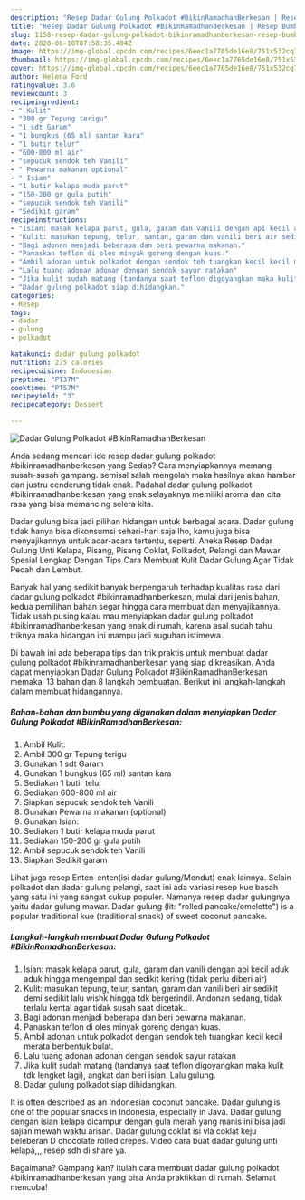 ```yaml
---
description: "Resep Dadar Gulung Polkadot #BikinRamadhanBerkesan | Resep Bumbu Dadar Gulung Polkadot #BikinRamadhanBerkesan Yang Bikin Ngiler"
title: "Resep Dadar Gulung Polkadot #BikinRamadhanBerkesan | Resep Bumbu Dadar Gulung Polkadot #BikinRamadhanBerkesan Yang Bikin Ngiler"
slug: 1158-resep-dadar-gulung-polkadot-bikinramadhanberkesan-resep-bumbu-dadar-gulung-polkadot-bikinramadhanberkesan-yang-bikin-ngiler
date: 2020-08-10T07:58:35.404Z
image: https://img-global.cpcdn.com/recipes/6eec1a7765de16e8/751x532cq70/dadar-gulung-polkadot-bikinramadhanberkesan-foto-resep-utama.jpg
thumbnail: https://img-global.cpcdn.com/recipes/6eec1a7765de16e8/751x532cq70/dadar-gulung-polkadot-bikinramadhanberkesan-foto-resep-utama.jpg
cover: https://img-global.cpcdn.com/recipes/6eec1a7765de16e8/751x532cq70/dadar-gulung-polkadot-bikinramadhanberkesan-foto-resep-utama.jpg
author: Helena Ford
ratingvalue: 3.6
reviewcount: 3
recipeingredient:
- " Kulit"
- "300 gr Tepung terigu"
- "1 sdt Garam"
- "1 bungkus (65 ml) santan kara"
- "1 butir telur"
- "600-800 ml air"
- "sepucuk sendok teh Vanili"
- " Pewarna makanan optional"
- " Isian"
- "1 butir kelapa muda parut"
- "150-200 gr gula putih"
- "sepucuk sendok teh Vanili"
- "Sedikit garam"
recipeinstructions:
- "Isian: masak kelapa parut, gula, garam dan vanili dengan api kecil aduk aduk hingga mengempal dan sedikit kering (tidak perlu diberi air)"
- "Kulit: masukan tepung, telur, santan, garam dan vanili beri air sedikit demi sedikit lalu wishk hingga tdk bergerindil. Andonan sedang, tidak terlalu kental agar tidak susah saat dicetak.."
- "Bagi adonan menjadi beberapa dan beri pewarna makanan."
- "Panaskan teflon di oles minyak goreng dengan kuas."
- "Ambil adonan untuk polkadot dengan sendok teh tuangkan kecil kecil merata berbentuk bulat."
- "Lalu tuang adonan adonan dengan sendok sayur ratakan"
- "Jika kulit sudah matang (tandanya saat teflon digoyangkan maka kulit tdk lengket lagi), angkat dan beri isian. Lalu gulung."
- "Dadar gulung polkadot siap dihidangkan."
categories:
- Resep
tags:
- dadar
- gulung
- polkadot

katakunci: dadar gulung polkadot 
nutrition: 275 calories
recipecuisine: Indonesian
preptime: "PT37M"
cooktime: "PT57M"
recipeyield: "3"
recipecategory: Dessert

---
```



![Dadar Gulung Polkadot #BikinRamadhanBerkesan](https://img-global.cpcdn.com/recipes/6eec1a7765de16e8/751x532cq70/dadar-gulung-polkadot-bikinramadhanberkesan-foto-resep-utama.jpg)

Anda sedang mencari ide resep dadar gulung polkadot #bikinramadhanberkesan yang Sedap? Cara menyiapkannya memang susah-susah gampang. semisal salah mengolah maka hasilnya akan hambar dan justru cenderung tidak enak. Padahal dadar gulung polkadot #bikinramadhanberkesan yang enak selayaknya memiliki aroma dan cita rasa yang bisa memancing selera kita.

Dadar gulung bisa jadi pilihan hidangan untuk berbagai acara. Dadar gulung tidak hanya bisa dikonsumsi sehari-hari saja lho, kamu juga bisa menyajikannya untuk acar-acara tertentu, seperti. Aneka Resep Dadar Gulung Unti Kelapa, Pisang, Pisang Coklat, Polkadot, Pelangi dan Mawar Spesial Lengkap Dengan Tips Cara Membuat Kulit Dadar Gulung Agar Tidak Pecah dan Lembut.

Banyak hal yang sedikit banyak berpengaruh terhadap kualitas rasa dari dadar gulung polkadot #bikinramadhanberkesan, mulai dari jenis bahan, kedua pemilihan bahan segar hingga cara membuat dan menyajikannya. Tidak usah pusing kalau mau menyiapkan dadar gulung polkadot #bikinramadhanberkesan yang enak di rumah, karena asal sudah tahu triknya maka hidangan ini mampu jadi suguhan istimewa.


Di bawah ini ada beberapa tips dan trik praktis untuk membuat dadar gulung polkadot #bikinramadhanberkesan yang siap dikreasikan. Anda dapat menyiapkan Dadar Gulung Polkadot #BikinRamadhanBerkesan memakai 13 bahan dan 8 langkah pembuatan. Berikut ini langkah-langkah dalam membuat hidangannya.

<!--inarticleads1-->

##### Bahan-bahan dan bumbu yang digunakan dalam menyiapkan Dadar Gulung Polkadot #BikinRamadhanBerkesan:

1. Ambil  Kulit:
1. Ambil 300 gr Tepung terigu
1. Gunakan 1 sdt Garam
1. Gunakan 1 bungkus (65 ml) santan kara
1. Sediakan 1 butir telur
1. Sediakan 600-800 ml air
1. Siapkan sepucuk sendok teh Vanili
1. Gunakan  Pewarna makanan (optional)
1. Gunakan  Isian:
1. Sediakan 1 butir kelapa muda parut
1. Sediakan 150-200 gr gula putih
1. Ambil sepucuk sendok teh Vanili
1. Siapkan Sedikit garam


Lihat juga resep Enten-enten(isi dadar gulung/Mendut) enak lainnya. Selain polkadot dan dadar gulung pelangi, saat ini ada variasi resep kue basah yang satu ini yang sangat cukup populer. Namanya resep dadar gulungnya yaitu dadar gulung mawar. Dadar gulung (lit: &#34;rolled pancake/omelette&#34;) is a popular traditional kue (traditional snack) of sweet coconut pancake. 

<!--inarticleads2-->

##### Langkah-langkah membuat Dadar Gulung Polkadot #BikinRamadhanBerkesan:

1. Isian: masak kelapa parut, gula, garam dan vanili dengan api kecil aduk aduk hingga mengempal dan sedikit kering (tidak perlu diberi air)
1. Kulit: masukan tepung, telur, santan, garam dan vanili beri air sedikit demi sedikit lalu wishk hingga tdk bergerindil. Andonan sedang, tidak terlalu kental agar tidak susah saat dicetak..
1. Bagi adonan menjadi beberapa dan beri pewarna makanan.
1. Panaskan teflon di oles minyak goreng dengan kuas.
1. Ambil adonan untuk polkadot dengan sendok teh tuangkan kecil kecil merata berbentuk bulat.
1. Lalu tuang adonan adonan dengan sendok sayur ratakan
1. Jika kulit sudah matang (tandanya saat teflon digoyangkan maka kulit tdk lengket lagi), angkat dan beri isian. Lalu gulung.
1. Dadar gulung polkadot siap dihidangkan.


It is often described as an Indonesian coconut pancake. Dadar gulung is one of the popular snacks in Indonesia, especially in Java. Dadar gulung dengan isian kelapa dicampur dengan gula merah yang manis ini bisa jadi sajian mewah waktu arisan. Dadar gulung coklat isi vla coklat keju beleberan D chocolate rolled crepes. Video cara buat dadar gulung unti kelapa,,, resep sdh di share ya. 

Bagaimana? Gampang kan? Itulah cara membuat dadar gulung polkadot #bikinramadhanberkesan yang bisa Anda praktikkan di rumah. Selamat mencoba!
